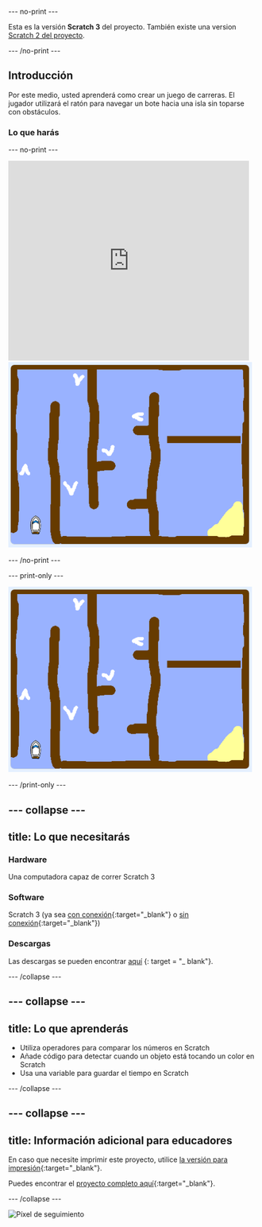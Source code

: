 \--- no-print \---

Esta es la versión **Scratch 3** del proyecto. También existe una version [Scratch 2 del proyecto](https://projects.raspberrypi.org/en/projects/boat-race-scratch2).

\--- /no-print \---

## Introducción

Por este medio, usted aprenderá como crear un juego de carreras. El jugador utilizará el ratón para navegar un bote hacia una isla sin toparse con obstáculos.

### Lo que harás

\--- no-print \---

<div class="scratch-preview">
  <iframe allowtransparency="true" width="485" height="402" src="https://scratch.mit.edu/projects/embed/276662533/?autostart=false" frameborder="0" scrolling="no"></iframe>
  <img src="images/boat_race_demo.png">
</div>

\--- /no-print \---

\--- print-only \---

![demostración de carrera de botes](images/boat_race_demo.png)

\--- /print-only \---

## \--- collapse \---

## title: Lo que necesitarás

### Hardware

Una computadora capaz de correr Scratch 3

### Software

Scratch 3 (ya sea [con conexión](https://rpf.io/scratchon){:target="_blank"} o [sin conexión](https://rpf.io/scratchoff){:target="_blank"})

### Descargas

Las descargas se pueden encontrar [aquí](http://rpf.io/p/en/boat-race-go) {: target = "_ blank"}.

\--- /collapse \---

## \--- collapse \---

## title: Lo que aprenderás

- Utiliza operadores para comparar los números en Scratch
- Añade código para detectar cuando un objeto está tocando un color en Scratch
- Usa una variable para guardar el tiempo en Scratch

\--- /collapse \---

## \--- collapse \---

## title: Información adicional para educadores

En caso que necesite imprimir este proyecto, utilice [la versión para impresión](https://projects.raspberrypi.org/en/projects/boat-race/print){:target="_blank"}.

Puedes encontrar el [proyecto completo aquí](http://rpf.io/p/en/boat-race-get){:target="_blank"}.

\--- /collapse \---

![Píxel de seguimiento](https://code.org/api/hour/begin_codeclub_boatrace.png)